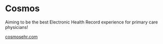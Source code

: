 # Cosmos

Aiming to be the best Electronic Health Record experience for primary care physicians!

[cosmosehr.com](http://cosmosehr.com)
